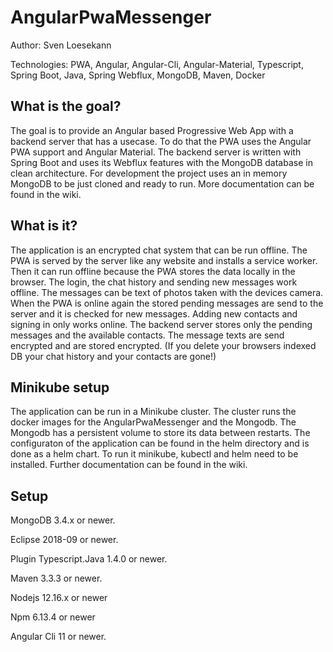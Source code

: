 # AngularPwaMessenger

Author: Sven Loesekann

Technologies: PWA, Angular, Angular-Cli, Angular-Material, Typescript, Spring Boot, Java, Spring Webflux, MongoDB, Maven, Docker

## What is the goal?

The goal is to provide an Angular based Progressive Web App with a backend server that has a usecase. To do that the PWA uses the Angular PWA support and Angular Material. The backend server is written with Spring Boot and uses its Webflux features with the MongoDB database in clean architecture. For development the project uses an in memory MongoDB to be just cloned and ready to run. More documentation can be found in the wiki.

## What is it?

The application is an encrypted chat system that can be run offline. The PWA is served by the server like any website and installs a service worker. Then it can run offline because the PWA stores the data locally in the browser. The login, the chat history and sending new messages work offline. The messages can be text of photos taken with the devices camera. When the PWA is online again the stored pending messages are send to the server and it is checked for new messages. Adding new contacts and signing in only works online. The backend server stores only the pending messages and the available contacts. The message texts are send encrypted and are stored encrypted. (If you delete your browsers indexed DB your chat history and your contacts are gone!)    

## Minikube setup

The application can be run in a Minikube cluster. The cluster runs the docker images for the AngularPwaMessenger and the Mongodb. The Mongodb has a persistent volume to store its data between restarts. The configuraton of the application can be found in the helm directory and is done as a helm chart. To run it minikube, kubectl and helm need to be installed. Further documentation can be found in the wiki.

## Setup

MongoDB 3.4.x or newer.

Eclipse 2018-09 or newer.

Plugin Typescript.Java 1.4.0 or newer.

Maven 3.3.3 or newer.

Nodejs 12.16.x or newer

Npm 6.13.4 or newer

Angular Cli 11 or newer.
